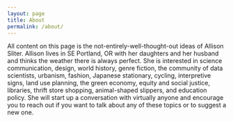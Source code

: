 ```yaml
---
layout: page
title: About
permalink: /about/
---
```


All content on this page is the not-entirely-well-thought-out ideas of Allison Sliter.  Allison lives in SE Portland, OR with her daughters and her husband and thinks the weather there is always perfect.  She is interested in science communication, design, world history, genre fiction, the community of data scientists, urbanism, fashion, Japanese stationary, cycling, interpretive signs, land use planning, the green economy, equity and social justice, libraries, thrift store shopping, animal-shaped slippers, and education policy. She will start up a conversation with virtually anyone and encourage you to reach out if you want to talk about any of these topics or to suggest a new one.